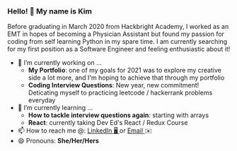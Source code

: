 ### Hello! 👋 My name is Kim 

Before graduating in March 2020 from Hackbright Academy, I worked as an EMT in hopes of becoming a Physician Assistant but found my passion for coding from self learning Python in my spare time. I am currently searching for my first position as a Software Engineer and feeling enthusiastic about it! 

- 🔭 I’m currently working on ...
  - <b>My Portfolio</b>: one of my goals for 2021 was to explore my creative side a lot more, and I'm hoping to achieve that through my portfolio
  - <b>Coding Interview Questions</b>: New year, new commitment! Deticating myself to practicing leetcode / hackerrank problems everyday
- 🌱 I’m currently learning ...
  - <b>How to tackle interview questions again</b>: starting with arrays
  - <b>React</b>: currently taking Dev Ed's React / Redux Course
- 📫 How to reach me @: <a href="https://www.linkedin.com/in/kimberlymchuc/">LinkedIn 🖥 </a>  or  <a href="mailto:kimmchuc@gmail.com">Email </a> ✉️
- 😄 Pronouns: <b>She/Her/Hers</b>
